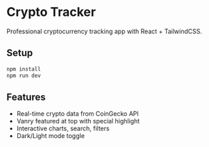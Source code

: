 # Crypto Tracker

Professional cryptocurrency tracking app with React + TailwindCSS.

## Setup
```bash
npm install
npm run dev
```

## Features
- Real-time crypto data from CoinGecko API
- Vanry featured at top with special highlight
- Interactive charts, search, filters
- Dark/Light mode toggle